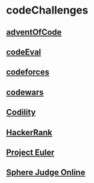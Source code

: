 # codeChallenges

## [adventOfCode](adventofcode/generatedReadme.md)

## [codeEval](codeEval/generatedReadme.md)

## [codeforces](codeforces/generatedReadme.md)

## [codewars](codewars/generatedReadme.md)

## [Codility](codility/generatedReadme.md)

## [HackerRank](hackerRank/generatedReadme.md)

## [Project Euler](projectEuler/generatedReadme.md)

## [Sphere Judge Online](spoj/generatedReadme.md)






